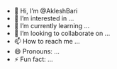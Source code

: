 - 👋 Hi, I’m @AkleshBari
- 👀 I’m interested in ...
- 🌱 I’m currently learning ...
- 💞️ I’m looking to collaborate on ...
- 📫 How to reach me ...
- 😄 Pronouns: ...
- ⚡ Fun fact: ...

<!---
AkleshBari/AkleshBari is a ✨ special ✨ repository because its `README.md` (this file) appears on your GitHub profile.
You can click the Preview link to take a look at your changes.
--->
